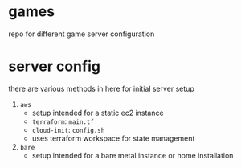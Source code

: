 # games

repo for different game server configuration

# server config

there are various methods in here for initial server setup

1. `aws` 
    * setup intended for a static ec2 instance
    * `terraform`: `main.tf`
    * `cloud-init`: `config.sh`
    * uses terraform workspace for state management
2. `bare`
    * setup intended for a bare metal instance or home installation
